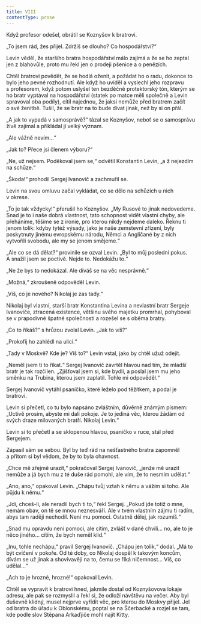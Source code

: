 ```yaml
---
title: VIII
contentType: prose
---
```


<section>

Když profesor odešel, obrátil se Koznyšov k bratrovi.

„To jsem rád, žes přijel. Zdržíš se dlouho? Co hospodářství?“

Levin věděl, že staršího bratra hospodářství málo zajímá a že se ho zeptal jen z blahovůle, proto mu řekl jen o prodeji pšenice a o penězích.

Chtěl bratrovi povědět, že se hodlá oženit, a požádat ho o radu, dokonce to bylo jeho pevné rozhodnutí. Ale když ho uviděl a vy­slechl jeho rozpravu s profesorem, když potom uslyšel ten bezděčně protektorský tón, kterým se ho bratr vyptával na hospodářství (statek po matce měli společně a Levin spravoval oba podíly), cítil najednou, že jaksi nemůže před bratrem začít o své ženitbě. Tušil, že se bratr na to bude dívat jinak, než by si on přál.

„A jak to vypadá v samosprávě?“ tázal se Koznyšov, neboť se o samosprávu živě zajímal a přikládal jí velký význam.

„Ale vážně nevím…“

„Jak to? Přece jsi členem výboru?“

„Ne, už nejsem. Poděkoval jsem se,“ odvětil Konstantin Levin, „a ž nejezdím na schůze.“

„Škoda!“ prohodil Sergej Ivanovič a zachmuřil se.

Levin na svou omluvu začal vykládat, co se dělo na schůzích u nich v okrese.

„To je tak vždycky!“ přerušil ho Koznyšov. „My Rusové to jinak nedovedeme. Snad je to i naše dobrá vlastnost, tato schopnost vidět vlastní chyby, ale přeháníme, těšíme se z ironie, pro kterou nikdy nejdeme daleko. Řeknu ti jenom tolik: kdyby tytéž výsady, jako je naše zemstevní zřízení, byly poskytnuty jinému evropskému národu, Němci a Angličané by z nich vytvořili svobodu, ale my se jenom smějeme.“

„Ale co se dá dělat?“ provinile se ozval Levin. „Byl to můj poslední pokus. A snažil jsem se poctivě. Nejde to. Nedokážu to.“

„Ne že bys to nedokázal. Ale díváš se na věc nesprávně.“

„Možná,“ zkroušeně odpověděl Levin.

„Víš, co je nového? Nikolaj je zas tady.“

Nikolaj byl vlastní, starší bratr Konstantina Levina a nevlastní bratr Sergeje Ivanoviče, ztracená existence, většinu svého majetku promrhal, pohyboval se v prapodivné špatné společnosti a rozešel se s oběma bratry.

„Co to říkáš?“ s hrůzou zvolal Levin. „Jak to víš?“

„Prokofij ho zahlédl na ulici.“

„Tady v Moskvě? Kde je? Víš to?“ Levin vstal, jako by chtěl užuž odejít.

„Neměl jsem ti to říkat.“ Sergej Ivanovič zavrtěl hlavou nad tím, že mladší bratr je tak rozčilen. „Zjišťoval jsem si, kde bydlí, a poslal jsem mu jeho směnku na Trubina, kterou jsem zaplatil. Tohle mi odpověděl.“

Sergej Ivanovič vytáhl psaníčko, které leželo pod těžítkem, a podal je bratrovi.

Levin si přečetl, co tu bylo napsáno zvláštním, důvěrně známým písmem: „Uctivě prosím, abyste mi dali pokoje. Je to jediná věc, kterou žádám od svých draze milovaných bratří. Nikolaj Levin.“

Levin si to přečetl a se sklopenou hlavou, psaníčko v ruce, stál před Sergejem.

Zápasil sám se sebou. Byl by teď rád na nešťastného bratra zapomněl a přitom si byl vědom, že by to byla ohavnost.

„Chce mě zřejmě urazit,“ pokračoval Sergej Ivanovič, „jenže mě urazit nemůže a já bych mu z té duše rád pomohl, ale vím, že to nesmím udělat.“

„Ano, ano,“ opakoval Levin. „Chápu tvůj vztah k němu a vážím si toho. Ale půjdu k němu.“

„Jdi, chceš-li, ale neradil bych ti to,“ řekl Sergej. „Pokud jde totiž o mne, nemám obav, on tě se mnou neznesváří. Ale v tvém vlastním zájmu ti radím, abys tam raději nechodil. Není mu pomoci. Ostatně dělej, jak rozumíš.“

„Snad mu opravdu není pomoci, ale cítím, zvlášť v dané chvíli… no, ale to je něco jiného… cítím, že bych neměl klid.“

„Inu, tohle nechápu,“ pravil Sergej Ivanovič. „Chápu jen tolik,“ dodal. „Má to být cvičení v pokoře. Od té doby, co Nikolaj dospěl k takovým koncům, dívám se už jinak a shovívavěji na to, čemu se říká ničemnost… Víš, co udělal…“

„Ach to je hrozné, hrozné!“ opakoval Levin.

Chtěl se vypravit k bratrovi hned, jakmile dostal od Koznyšovova lokaje adresu, ale pak se rozmyslil a řekl si, že odloží návštěvu na večer. Aby byl duševně klidný, musel nejprve vyřídit věc, pro kterou do Moskvy přijel. Jel od bratra do úřadu k Oblonskému, poptal se na Ščerbacké a rozjel se tam, kde podle slov Stěpana Arkaďjiče mohl najít Kitty.

</section>
